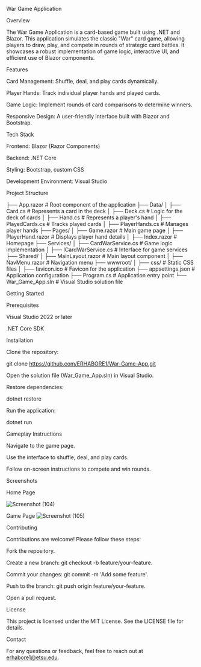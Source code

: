 War Game Application

Overview

The War Game Application is a card-based game built using .NET and Blazor. This application simulates the classic "War" card game, allowing players to draw, play, and compete in rounds of strategic card battles. It showcases a robust implementation of game logic, interactive UI, and efficient use of Blazor components.

Features

Card Management: Shuffle, deal, and play cards dynamically.

Player Hands: Track individual player hands and played cards.

Game Logic: Implement rounds of card comparisons to determine winners.

Responsive Design: A user-friendly interface built with Blazor and Bootstrap.

Tech Stack

Frontend: Blazor (Razor Components)

Backend: .NET Core

Styling: Bootstrap, custom CSS

Development Environment: Visual Studio

Project Structure

├── App.razor                         # Root component of the application
├── Data/
│   ├── Card.cs                       # Represents a card in the deck
│   ├── Deck.cs                       # Logic for the deck of cards
│   ├── Hand.cs                       # Represents a player's hand
│   ├── PlayedCards.cs                # Tracks played cards
│   ├── PlayerHands.cs                # Manages player hands
├── Pages/
│   ├── Game.razor                    # Main game page
│   ├── PlayerHand.razor              # Displays player hand details
│   ├── Index.razor                   # Homepage
├── Services/
│   ├── CardWarService.cs             # Game logic implementation
│   ├── ICardWarService.cs            # Interface for game services
├── Shared/
│   ├── MainLayout.razor              # Main layout component
│   ├── NavMenu.razor                 # Navigation menu
├── wwwroot/
│   ├── css/                          # Static CSS files
│   ├── favicon.ico                   # Favicon for the application
├── appsettings.json                  # Application configuration
├── Program.cs                        # Application entry point
└── War_Game_App.sln                  # Visual Studio solution file

Getting Started

Prerequisites

Visual Studio 2022 or later

.NET Core SDK

Installation

Clone the repository:

git clone https://github.com/ERHABORE1/War-Game-App.git

Open the solution file (War_Game_App.sln) in Visual Studio.

Restore dependencies:

dotnet restore

Run the application:

dotnet run

Gameplay Instructions

Navigate to the game page.

Use the interface to shuffle, deal, and play cards.

Follow on-screen instructions to compete and win rounds.

Screenshots

Home Page

![Screenshot (104)](https://github.com/user-attachments/assets/d898fa4f-56fd-4f5d-8aa3-e7c004451a45)


Game Page
![Screenshot (105)](https://github.com/user-attachments/assets/ddc34ede-a843-4d47-8dd4-b37947a15618)



Contributing

Contributions are welcome! Please follow these steps:

Fork the repository.

Create a new branch: git checkout -b feature/your-feature.

Commit your changes: git commit -m 'Add some feature'.

Push to the branch: git push origin feature/your-feature.

Open a pull request.

License

This project is licensed under the MIT License. See the LICENSE file for details.

Contact

For any questions or feedback, feel free to reach out at erhabore1@etsu.edu.
